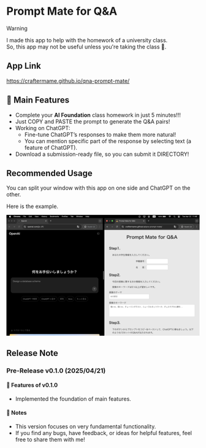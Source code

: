 <!-- markdownlint-disable MD033 -->

# Prompt Mate for Q&A

> [!WARNING]
> I made this app to help with the homework of a university class.  
> So, this app may not be useful unless you're taking the class 🏫.

## App Link

https://craftermame.github.io/qna-prompt-mate/

## 💫 Main Features

- Complete your **AI Foundation** class homework in just 5 minutes!!!
- Just COPY and PASTE the prompt to generate the Q&A pairs!
- Working on ChatGPT:
  - Fine-tune ChatGPT’s responses to make them more natural!
  - You can mention specific part of the response by selecting text (a feature of ChatGPT).
- Download a submission-ready file, so you can submit it DIRECTORY!

## Recommended Usage

You can split your window with this app on one side and ChatGPT on the other.

Here is the example.

<img src="./assets/usage_sample.png" alt="Recommended usage" />

## Release Note

### Pre-Release v0.1.0 (2025/04/21)

#### 🚀 Features of v0.1.0

- Implemented the foundation of main features.

#### 📌 Notes

- This version focuses on very fundamental functionality.
- If you find any bugs, have feedback, or ideas for helpful features, feel free to share them with me!
